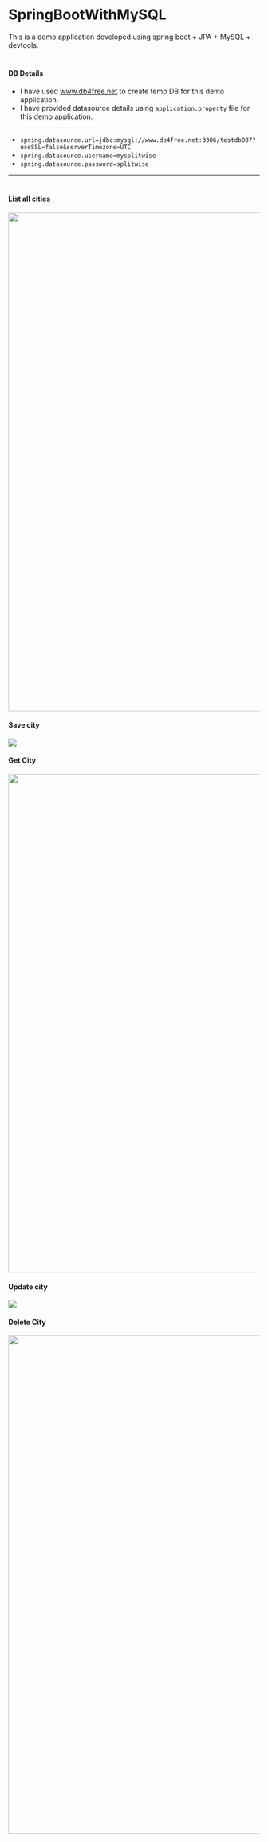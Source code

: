 # SpringBootWithMySQL
This is a demo application developed using spring boot + JPA + MySQL + devtools.

#
#### DB Details
- I have used www.db4free.net to create temp DB for this demo application.
- I have provided datasource details using ```application.property``` file for this demo application.
----
- ``` spring.datasource.url=jdbc:mysql://www.db4free.net:3306/testdb007?useSSL=false&serverTimezone=UTC ```
- ``` spring.datasource.username=mysplitwise ```
- ``` spring.datasource.password=splitwise ```
----
#
#### List all cities
<img src="listOfCities.JPG" width="1000" />
  
#### Save city
  ![](saveCity.JPG)
  
#### Get City
<img src="getCity.JPG" width="1000" />
  
#### Update city
  ![](updateCity.JPG)
  
#### Delete City
<img src="deleteCity.JPG" width="1000" />
